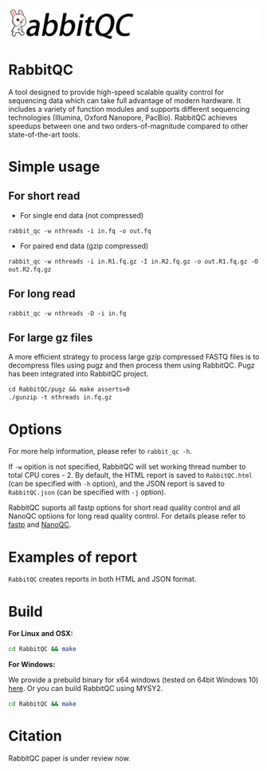 ![RabbitQC](qc.png)

# RabbitQC
A tool designed to provide high-speed scalable quality control for sequencing data which can take full advantage of modern hardware.
It includes a variety of function modules and supports different sequencing technologies (Illumina, Oxford Nanopore, PacBio). RabbitQC achieves speedups between one and two orders-of-magnitude compared to other state-of-the-art tools.

# Simple usage
## For short read
* For single end data (not compressed)
```
rabbit_qc -w nthreads -i in.fq -o out.fq
```
* For paired end data (gzip compressed)
```
rabbit_qc -w nthreads -i in.R1.fq.gz -I in.R2.fq.gz -o out.R1.fq.gz -O out.R2.fq.gz
```
## For long read
```
rabbit_qc -w nthreads -D -i in.fq
```

## For large gz files
A more efficient strategy to process large gzip compressed FASTQ files is to decompress files using pugz and then process them using RabbitQC. Pugz has been integrated into RabbitQC project.

```
cd RabbitQC/pugz && make asserts=0
./gunzip -t nthreads in.fq.gz
```

# Options
For more help information, please refer to `rabbit_qc -h`.

If `-w` opition is not specified, RabbitQC will set working thread number to total CPU cores - 2.
By default, the HTML report is saved to `RabbitQC.html` (can be specified with `-h` option), and the JSON report is saved to `RabbitQC.json` (can be specified with `-j` option).

RabbitQC suports all fastp options for short read quality control and all NanoQC optiions for long read quality control. For details please refer to [fastp](https://github.com/OpenGene/fastp) and [NanoQC](https://github.com/wdecoster/nanoQC).

# Examples of report
`RabbitQC` creates reports in both HTML and JSON format.

# Build

**For Linux and OSX:**

```bash
cd RabbitQC && make
```
**For Windows:**

We provide a prebuild binary for x64 windows (tested on 64bit Windows 10) [here](https://github.com/ZekunYin/RabbitQC/releases). Or you can build RabbitQC using MYSY2.

```bash
cd RabbitQC && make
```



# Citation

RabbitQC paper is under review now.
<!--

## If you use RabbitQC for short read quality control please cite:

Shifu Chen, Yanqing Zhou, Yaru Chen, Jia Gu; fastp: an ultra-fast all-in-one FASTQ preprocessor, Bioinformatics, Volume 34, Issue 17, 1 September 2018, Pages i884–i890, https://doi.org/10.1093/bioinformatics/bty560

## If you use RabbitQC for long read quality control please cite:

De Coster W, D’Hert S, Schultz D T, et al. NanoPack: visualizing and processing long-read sequencing data[J]. Bioinformatics, 2018, 34(15): 2666-2669.
-->
